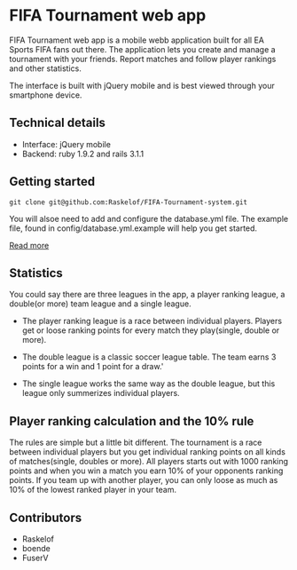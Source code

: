 FIFA Tournament web app
=============

FIFA Tournament web app is a mobile webb application built for all EA Sports FIFA fans out there. The application lets you create and manage a tournament with your friends. Report matches and follow player rankings and other statistics.

The interface is built with jQuery mobile and is best viewed through your smartphone device.

Technical details
-------------

* Interface: jQuery mobile
* Backend: ruby 1.9.2 and rails 3.1.1

Getting started
-------------

	git clone git@github.com:Raskelof/FIFA-Tournament-system.git
	
You will alsoe need to add and configure the database.yml file. The example file, found in config/database.yml.example will help you get started.

[Read more](http://www.monkeysinaflow.com/2012/02/24/fifa-tournament-web-app "www.monkeysinaflow.com")

Statistics
-------------

You could say there are three leagues in the app, a player ranking league, a double(or more) team league and a single league.

* The player ranking league is a race between individual players. Players get or loose ranking points for every match they play(single, double or more).

* The double league is a classic soccer league table. The team earns 3 points for a win and 1 point for a draw.' 

* The single league works the same way as the double league, but this league only summerizes individual players.


Player ranking calculation and the 10% rule
-------------

The rules are simple but a little bit different. The tournament is a race between individual players but you get individual ranking points on all kinds of matches(single, doubles or more).  All players starts out with 1000 ranking points and when you win a match you earn 10% of your opponents ranking points. If you team up with another player, you can only loose as much as 10% of the lowest ranked player in your team.

Contributors
-------------

* Raskelof
* boende
* FuserV


